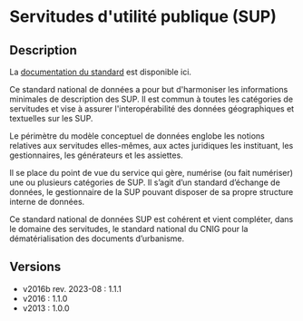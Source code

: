 <MenuSchema />

# Servitudes d'utilité publique (SUP)

## Description
La [documentation du standard](https://cnig.gouv.fr/IMG/pdf/230822_standard_cnig_sup__v2016b_rev2023-08.pdf) est disponible ici.

Ce standard national de données a pour but d'harmoniser les informations minimales de description des SUP. Il est commun à toutes les catégories de servitudes et vise à assurer l'interopérabilité des données géographiques et textuelles sur les SUP.

Le périmètre du modèle conceptuel de données englobe les notions relatives aux servitudes elles-mêmes, aux actes juridiques les instituant, les gestionnaires, les générateurs et les assiettes.

Il se place du point de vue du service qui gère, numérise (ou fait numériser) une ou plusieurs catégories de SUP. Il s’agit d’un standard d’échange de données, le gestionnaire de la SUP pouvant disposer de sa propre structure interne de données.

Ce standard national de données SUP est cohérent et vient compléter, dans le domaine des servitudes, le standard national du CNIG pour la dématérialisation des documents d’urbanisme.


## Versions
- v2016b rev. 2023-08 : 1.1.1
- v2016 : 1.1.0
- v2013 : 1.0.0
